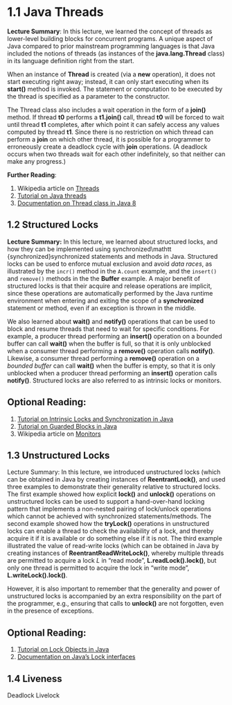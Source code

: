 
# 1.1 Java Threads
**Lecture Summary**: In this lecture, we learned the concept of threads as 
lower-level building blocks for concurrent programs. 
A unique aspect of Java compared to prior mainstream programming languages is that 
Java included the notions of threads (as instances of the **java.lang.Thread** class) 
in its language definition right from the start.

When an instance of **Thread** is created (via a **new** operation), 
it does not start executing right away; instead, it can only 
start executing when its **start()** method is invoked. 
The statement or computation to be executed by the thread is 
specified as a parameter to the constructor.

The Thread class also includes a wait operation in the form of a **join()** method.
If thread **t0** performs a **t1.join()** call, thread **t0** will be forced 
to wait until thread **t1** completes, after which point it can safely access 
any values computed by thread **t1**. Since there is no restriction on which 
thread can perform a **join** on which other thread, it is possible for a 
programmer to erroneously create a deadlock cycle with **join** operations. 
(A deadlock occurs when two threads wait for each other indefinitely, so that neither can make any progress.)

**Further Reading**:

1. Wikipedia article on [Threads](https://en.wikipedia.org/wiki/Thread_(computing))
2. [Tutorial on Java threads](https://docs.oracle.com/javase/tutorial/essential/concurrency/runthread.html)
3. [Documentation on Thread class in Java 8](https://docs.oracle.com/javase/8/docs/api/java/lang/Thread.html)


## 1.2 Structured Locks

**Lecture Summary:** In this lecture, we learned about structured locks, and how they can be implemented using synchronized\mathtt {synchronized}synchronized statements and methods in Java. Structured locks can be used to enforce mutual exclusion and avoid *data races*, as illustrated by the ``incr()`` method in the ``A.count`` example, and the ``insert()`` and ``remove()`` methods in the the **Buffer** example. A major benefit of structured locks is that their acquire and release operations are implicit, since these operations are automatically performed by the Java runtime environment when entering and exiting the scope of a **synchronized** statement or method, even if an exception is thrown in the middle.

We also learned about **wait()** and **notify()** operations that can be used to block and resume threads that need to wait for specific conditions. For example, a producer thread performing an **insert()** operation on a bounded buffer can call **wait()** when the buffer is full, so that it is only unblocked when a consumer thread performing a **remove()** operation calls **notify()**. Likewise, a consumer thread performing a **remove()** operation on a *bounded buffer* can call **wait()** when the buffer is empty, so that it is only unblocked when a producer thread performing an **insert()** operation calls **notify()**. Structured locks are also referred to as intrinsic locks or monitors.


## Optional Reading:

1. [Tutorial on Intrinsic Locks and Synchronization in Java](https://docs.oracle.com/javase/tutorial/essential/concurrency/locksync.html)
2. [Tutorial on Guarded Blocks in Java](https://docs.oracle.com/javase/tutorial/essential/concurrency/guardmeth.html)
3. Wikipedia article on [Monitors](https://docs.oracle.com/javase/tutorial/essential/concurrency/guardmeth.html)


## 1.3 Unstructured Locks

Lecture Summary: In this lecture, we introduced unstructured locks (which can be obtained in Java by creating instances of **ReentrantLock()**, and used three examples to demonstrate their generality relative to structured locks. The first example showed how explicit **lock()** and **unlock()** operations on unstructured locks can be used to support a hand-over-hand locking pattern that implements a non-nested pairing of lock/unlock operations which cannot be achieved with synchronized statements/methods. The second example showed how the **tryLock()** operations in unstructured locks can enable a thread to check the availability of a lock, and thereby acquire it if it is available or do something else if it is not. The third example illustrated the value of read-write locks (which can be obtained in Java by creating instances of **ReentrantReadWriteLock()**, whereby multiple threads are permitted to acquire a lock *L* in “read mode”, **L.readLock().lock()**, but only one thread is permitted to acquire the lock in “write mode”, **L.writeLock().lock()**.

However, it is also important to remember that the generality and power of unstructured locks is accompanied by an extra responsibility on the part of the programmer, e.g., ensuring that calls to **unlock()** are not forgotten, even in the presence of exceptions.

## Optional Reading:

1. [Tutorial on Lock Objects in Java](https://docs.oracle.com/javase/tutorial/essential/concurrency/newlocks.html)
2. [Documentation on Java’s Lock interfaces](http://docs.oracle.com/javase/7/docs/api/java/util/concurrent/locks/Lock.html)

## 1.4 Liveness

Deadlock
Livelock
